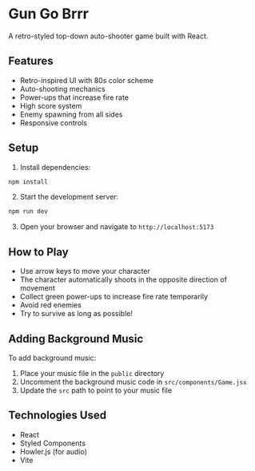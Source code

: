 # Gun Go Brrr

A retro-styled top-down auto-shooter game built with React.

## Features

- Retro-inspired UI with 80s color scheme
- Auto-shooting mechanics
- Power-ups that increase fire rate
- High score system
- Enemy spawning from all sides
- Responsive controls

## Setup

1. Install dependencies:
```bash
npm install
```

2. Start the development server:
```bash
npm run dev
```

3. Open your browser and navigate to `http://localhost:5173`

## How to Play

- Use arrow keys to move your character
- The character automatically shoots in the opposite direction of movement
- Collect green power-ups to increase fire rate temporarily
- Avoid red enemies
- Try to survive as long as possible!

## Adding Background Music

To add background music:

1. Place your music file in the `public` directory
2. Uncomment the background music code in `src/components/Game.jsx`
3. Update the `src` path to point to your music file

## Technologies Used

- React
- Styled Components
- Howler.js (for audio)
- Vite
